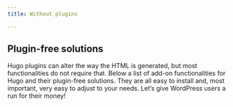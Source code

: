 ```yaml
---
title: Without plugins

---
```

## Plugin-free solutions

Hugo plugins can alter the way the HTML is generated, but most functionalities do not require that. Below a list of add-on functionalities for Hugo and their plugin-free solutions. They are all easy to install and, most important, very easy to adjust to your needs. Let’s give WordPress users a run for their money!